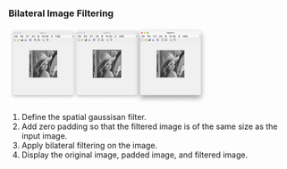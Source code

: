 ### Bilateral Image Filtering

<img src="image.png" width="70%" height="70%">

1. Define the spatial gaussisan filter.
2. Add zero padding so that the filtered image is of the same size as the input image.
3. Apply bilateral filtering on the image.
4. Display the original image, padded image, and filtered image.
